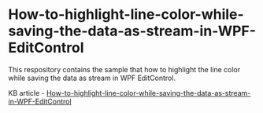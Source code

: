 # How-to-highlight-line-color-while-saving-the-data-as-stream-in-WPF-EditControl
This respository contains the sample that how to highlight the line color while saving the data as stream in WPF EditControl.

KB article - [How-to-highlight-line-color-while-saving-the-data-as-stream-in-WPF-EditControl](https://www.syncfusion.com/kb/12173/how-to-highlight-the-line-color-while-saving-the-data-as-stream-in-wpf-editcontrol)
